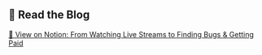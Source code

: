 ## 📖 Read the Blog  
[🔗 View on Notion: From Watching Live Streams to Finding Bugs & Getting Paid ](https://rushabhvyas.notion.site/ebd/8cac183fa57f4c869ccafd8d210fba92)
